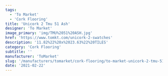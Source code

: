 ```yaml
---
tags:
  - 'To Market'
  - 'Cork Flooring'
title: 'Unicork 2 Tmu 51 Ash'
designer: 'To Market'
image_primary: 'img/TMU%2051%20ASH.jpg'
href: 'https://www.tomkt.com/unicork-2-swatches'
description: '11.82%22%20x%2023.63%22%20TILES'
category: 'Cork Flooring'
subtitle: ''
manufacturer: 'ToMarket'
slug: '/manufacturers/tomarket/cork-flooring/to-market-unicork-2-tmu-51-ash'
date: '2021-02-22'
---
```

